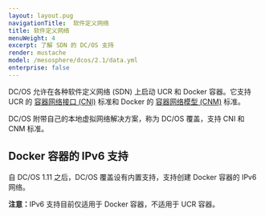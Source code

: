```yaml
---
layout: layout.pug
navigationTitle:  软件定义网络
title: 软件定义网络
menuWeight: 4
excerpt: 了解 SDN 的 DC/OS 支持
render: mustache
model: /mesosphere/dcos/2.1/data.yml
enterprise: false
---
```



DC/OS 允许在各种软件定义网络 (SDN) 上启动 UCR 和 Docker 容器。它支持 UCR 的 [容器网络接口 (CNI)](https://github.com/containernetworking/cni) 标准和 Docker 的 [容器网络模型 (CNM)](https://github.com/docker/libnetwork/blob/master/docs/design.md) 标准。

DC/OS 附带自己的本地虚拟网络解决方案，称为 DC/OS 覆盖，支持 CNI 和 CNM 标准。

## Docker 容器的 IPv6 支持
自 DC/OS 1.11 之后，DC/OS 覆盖设有内置支持，支持创建 Docker 容器的 IPv6 网络。

<p class="message--note"><strong>注意：</strong>IPv6 支持目前仅适用于 Docker 容器，不适用于 UCR 容器。</p>
